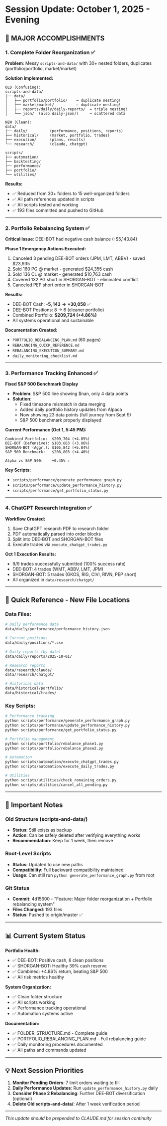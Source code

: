# Session Update: October 1, 2025 - Evening

## 🎯 MAJOR ACCOMPLISHMENTS

### 1. Complete Folder Reorganization ✅
**Problem**: Messy `scripts-and-data/` with 30+ nested folders, duplicates (portfolio/portfolio, market/market)

**Solution Implemented:**
```
OLD (Confusing):
scripts-and-data/
├── data/
│   ├── portfolio/portfolio/    ← duplicate nesting!
│   ├── market/market/          ← duplicate nesting!
│   ├── reports/daily/daily-reports/  ← triple nesting!
│   └── json/  (also daily-json/)     ← scattered data

NEW (Clean):
data/
├── daily/          (performance, positions, reports)
├── historical/     (market, portfolio, trades)
├── execution/      (plans, results)
└── research/       (claude, chatgpt)

scripts/
├── automation/
├── backtesting/
├── performance/
├── portfolio/
└── utilities/
```

**Results:**
- ✅ Reduced from 30+ folders to 15 well-organized folders
- ✅ All path references updated in scripts
- ✅ All scripts tested and working
- ✅ 193 files committed and pushed to GitHub

---

### 2. Portfolio Rebalancing System ✅
**Critical Issue**: DEE-BOT had negative cash balance (-$5,143.84)

**Phase 1 Emergency Actions Executed:**
1. Canceled 3 pending DEE-BOT orders (JPM, LMT, ABBV) - saved $23,935
2. Sold 160 PG @ market - generated $24,355 cash
3. Sold 136 CL @ market - generated $10,763 cash
4. Covered 132 PG short in SHORGAN-BOT - eliminated conflict
5. Canceled PEP short order in SHORGAN-BOT

**Results:**
- DEE-BOT Cash: **-$5,143 → +$30,058** ✅
- DEE-BOT Positions: 8 → 6 (cleaner portfolio)
- Combined Portfolio: **$209,724 (+4.86%)**
- All systems operational and sustainable

**Documentation Created:**
- `PORTFOLIO_REBALANCING_PLAN.md` (60 pages)
- `REBALANCING_QUICK_REFERENCE.md`
- `REBALANCING_EXECUTION_SUMMARY.md`
- `daily_monitoring_checklist.md`

---

### 3. Performance Tracking Enhanced ✅
**Fixed S&P 500 Benchmark Display**
- **Problem**: S&P 500 line showing $nan, only 4 data points
- **Solution**:
  - Fixed timezone mismatch in data merging
  - Added daily portfolio history updates from Alpaca
  - Now showing 23 data points (full journey from Sept 9)
  - S&P 500 benchmark properly displayed

**Current Performance (Oct 1, 5:45 PM):**
```
Combined Portfolio:  $209,704 (+4.85%)
DEE-BOT (Defensive): $103,863 (+3.86%)
SHORGAN-BOT (Aggr.): $105,842 (+5.84%)
S&P 500 Benchmark:   $208,803 (+4.40%)

Alpha vs S&P 500:    +0.45% ✓
```

**Key Scripts:**
- `scripts/performance/generate_performance_graph.py`
- `scripts/performance/update_performance_history.py`
- `scripts/performance/get_portfolio_status.py`

---

### 4. ChatGPT Research Integration ✅
**Workflow Created:**
1. Save ChatGPT research PDF to research folder
2. PDF automatically parsed into order blocks
3. Split into DEE-BOT and SHORGAN-BOT files
4. Execute trades via `execute_chatgpt_trades.py`

**Oct 1 Execution Results:**
- 9/9 trades successfully submitted (100% success rate)
- DEE-BOT: 4 trades (WMT, ABBV, LMT, JPM)
- SHORGAN-BOT: 5 trades (GKOS, RIG, CIVI, RIVN, PEP short)
- All organized in `data/research/chatgpt/`

---

## 📁 Quick Reference - New File Locations

### Data Files:
```bash
# Daily performance data
data/daily/performance/performance_history.json

# Current positions
data/daily/positions/*.csv

# Daily reports (by date)
data/daily/reports/2025-10-01/

# Research reports
data/research/claude/
data/research/chatgpt/

# Historical data
data/historical/portfolio/
data/historical/trades/
```

### Key Scripts:
```bash
# Performance tracking
python scripts/performance/generate_performance_graph.py
python scripts/performance/update_performance_history.py
python scripts/performance/get_portfolio_status.py

# Portfolio management
python scripts/portfolio/rebalance_phase1.py
python scripts/portfolio/rebalance_phase2.py

# Automation
python scripts/automation/execute_chatgpt_trades.py
python scripts/automation/execute_daily_trades.py

# Utilities
python scripts/utilities/check_remaining_orders.py
python scripts/utilities/cancel_all_pending.py
```

---

## 🚨 Important Notes

### Old Structure (scripts-and-data/)
- **Status**: Still exists as backup
- **Action**: Can be safely deleted after verifying everything works
- **Recommendation**: Keep for 1 week, then remove

### Root-Level Scripts
- **Status**: Updated to use new paths
- **Compatibility**: Full backward compatibility maintained
- **Usage**: Can still run `python generate_performance_graph.py` from root

### Git Status
- **Commit**: 4d15600 - "Feature: Major folder reorganization + Portfolio rebalancing system"
- **Files Changed**: 193 files
- **Status**: Pushed to origin/master ✅

---

## 📊 Current System Status

**Portfolio Health:**
- ✅ DEE-BOT: Positive cash, 6 clean positions
- ✅ SHORGAN-BOT: Healthy 39% cash reserve
- ✅ Combined: +4.86% return, beating S&P 500
- ✅ All risk metrics healthy

**System Organization:**
- ✅ Clean folder structure
- ✅ All scripts working
- ✅ Performance tracking operational
- ✅ Automation systems active

**Documentation:**
- ✅ FOLDER_STRUCTURE.md - Complete guide
- ✅ PORTFOLIO_REBALANCING_PLAN.md - Full rebalancing guide
- ✅ Daily monitoring procedures documented
- ✅ All paths and commands updated

---

## 💡 Next Session Priorities

1. **Monitor Pending Orders**: 7 limit orders waiting to fill
2. **Daily Performance Updates**: Run `update_performance_history.py` daily
3. **Consider Phase 2 Rebalancing**: Further DEE-BOT diversification (optional)
4. **Delete Old scripts-and-data/**: After 1 week verification period

---

*This update should be prepended to CLAUDE.md for session continuity*
